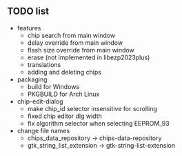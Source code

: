 ## TODO list
- features
  - chip search from main window
  - delay override from main window
  - flash size override from main window
  - erase (not implemented in libezp2023plus)
  - translations
  - adding and deleting chips
- packaging
  - build for Windows
  - PKGBUILD for Arch Linux
- chip-edit-dialog
  - make chip_id selector insensitive for scrolling
  - fixed chip editor dlg width
  - fix algorithm selector when selecting EEPROM_93
- change file names
  - chips_data_repository -> chips-data-repository
  - gtk_string_list_extension -> gtk-string-list-extension